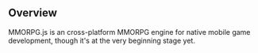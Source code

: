 Overview
-------------
MMORPG.js is an cross-platform MMORPG engine for native mobile game development, though it's at the very beginning stage yet.
